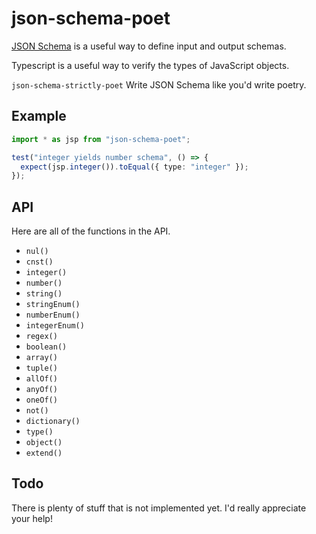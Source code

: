 # json-schema-poet

[JSON Schema](https://json-schema.org) is a useful way to define input and output schemas.

Typescript is a useful way to verify the types of JavaScript objects.

`json-schema-strictly-poet` Write JSON Schema like you'd write poetry.

## Example

```typescript
import * as jsp from "json-schema-poet";

test("integer yields number schema", () => {
  expect(jsp.integer()).toEqual({ type: "integer" });
});
```

## API

Here are all of the functions in the API.

* `nul()`
* `cnst()`
* `integer()`
* `number()`
* `string()`
* `stringEnum()`
* `numberEnum()`
* `integerEnum()`
* `regex()`
* `boolean()`
* `array()`
* `tuple()`
* `allOf()`
* `anyOf()`
* `oneOf()`
* `not()`
* `dictionary()`
* `type()`
* `object()`
* `extend()`

## Todo

There is plenty of stuff that is not implemented yet.  I'd really appreciate your help!


